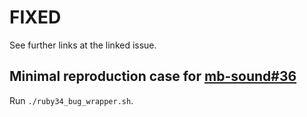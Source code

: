 # FIXED

See further links at the linked issue.

## Minimal reproduction case for [mb-sound#36](https://github.com/mike-bourgeous/mb-sound/issues/36)

Run `./ruby34_bug_wrapper.sh`.
